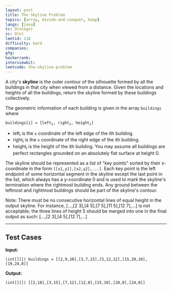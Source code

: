 ```yaml
---
layout: post
title: The Skyline Problem
topics: [array, divide-and-conquer, heap]
langs: [java]
tc: O(nlogn)
sc: O(n)
leetid: 218
difficulty: hard
companies: 
gfg: 
hackerrank: 
interviewbit: 
leetcode: the-skyline-problem
---
```


A city's **skyline** is the outer contour of the silhouette formed by all the buildings in that city when viewed from a distance. 
Given the locations and heights of all the buildings, return the skyline formed by these buildings collectively.

The geometric information of each building is given in the array `buildings` where
<pre class="highlight">
<code>buildings[i] = [left<sub>i</sub>, right<sub>i</sub>, height<sub>i</sub>]</code>
</pre>


- left<sub>i</sub> is the `x` coordinate of the left edge of the ith building.
- right<sub>i</sub> is the `x` coordinate of the right edge of the ith building.
- height<sub>i</sub> is the height of the ith building.
You may assume all buildings are perfect rectangles grounded on an absolutely flat surface at height 0.

The skyline should be represented as a list of "key points" sorted by their x-coordinate in the form `[[x1,y1],[x2,y2],...]`. 
Each key point is the left endpoint of some horizontal segment in the skyline except the last point in the list, 
which always has a y-coordinate 0 and is used to mark the skyline's termination where the rightmost building ends. 
Any ground between the leftmost and rightmost buildings should be part of the skyline's contour.

Note: There must be no consecutive horizontal lines of equal height in the output skyline. For instance, [...,[2 3],[4 5],[7 5],[11 5],[12 7],...] is not acceptable; the three lines of height 5 should be merged into one in the final output as such: [...,[2 3],[4 5],[12 7],...]

---

## Test Cases

**Input:** 
```
(int[][]) buildings = [[2,9,10],[3,7,15],[5,12,12],[15,20,10],[19,24,8]]
```

**Output:** 
```
(int[][]) [[2,10],[3,15],[7,12],[12,0],[15,10],[20,8],[24,0]]
```